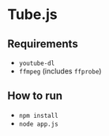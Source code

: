 # Tube.js

## Requirements

- `youtube-dl`
- `ffmpeg` (includes `ffprobe`)

## How to run

- `npm install`
- `node app.js`
